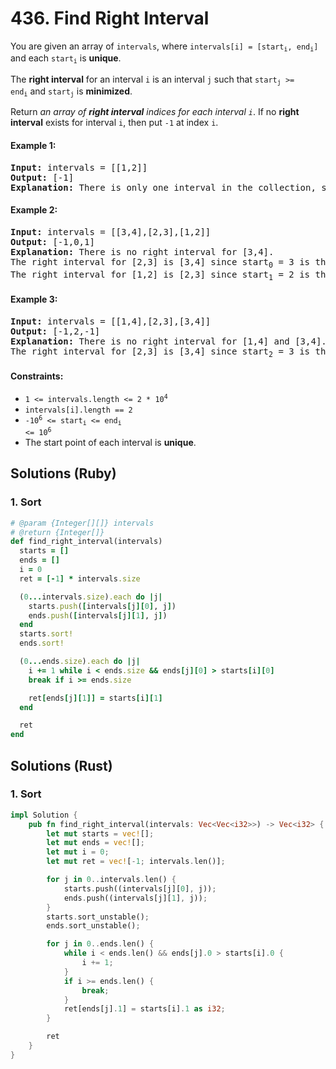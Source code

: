 # 436. Find Right Interval
You are given an array of `intervals`, where <code>intervals[i] = [start<sub>i</sub>, end<sub>i</sub>]</code> and each <code>start<sub>i</sub></code> is **unique**.

The **right interval** for an interval `i` is an interval `j` such that <code>start<sub>j</sub> >= end<sub>i</sub></code> and <code>start<sub>j</sub></code> is **minimized**.

Return *an array of **right interval** indices for each interval `i`*. If no **right interval** exists for interval `i`, then put `-1` at index `i`.

#### Example 1:
<pre>
<strong>Input:</strong> intervals = [[1,2]]
<strong>Output:</strong> [-1]
<strong>Explanation:</strong> There is only one interval in the collection, so it outputs -1.
</pre>

#### Example 2:
<pre>
<strong>Input:</strong> intervals = [[3,4],[2,3],[1,2]]
<strong>Output:</strong> [-1,0,1]
<strong>Explanation:</strong> There is no right interval for [3,4].
The right interval for [2,3] is [3,4] since start<sub>0</sub> = 3 is the smallest start that is >= end<sub>1</sub> = 3.
The right interval for [1,2] is [2,3] since start<sub>1</sub> = 2 is the smallest start that is >= end<sub>2</sub> = 2.
</pre>

#### Example 3:
<pre>
<strong>Input:</strong> intervals = [[1,4],[2,3],[3,4]]
<strong>Output:</strong> [-1,2,-1]
<strong>Explanation:</strong> There is no right interval for [1,4] and [3,4].
The right interval for [2,3] is [3,4] since start<sub>2</sub> = 3 is the smallest start that is >= end<sub>1</sub> = 3.
</pre>

#### Constraints:
* <code>1 <= intervals.length <= 2 * 10<sup>4</sup></code>
* `intervals[i].length == 2`
* <code>-10<sup>6</sup> <= start<sub>i</sub> <= end<sub>i</sub> <= 10<sup>6</sup></code>
* The start point of each interval is **unique**.

## Solutions (Ruby)

### 1. Sort
```Ruby
# @param {Integer[][]} intervals
# @return {Integer[]}
def find_right_interval(intervals)
  starts = []
  ends = []
  i = 0
  ret = [-1] * intervals.size

  (0...intervals.size).each do |j|
    starts.push([intervals[j][0], j])
    ends.push([intervals[j][1], j])
  end
  starts.sort!
  ends.sort!

  (0...ends.size).each do |j|
    i += 1 while i < ends.size && ends[j][0] > starts[i][0]
    break if i >= ends.size

    ret[ends[j][1]] = starts[i][1]
  end

  ret
end
```

## Solutions (Rust)

### 1. Sort
```Rust
impl Solution {
    pub fn find_right_interval(intervals: Vec<Vec<i32>>) -> Vec<i32> {
        let mut starts = vec![];
        let mut ends = vec![];
        let mut i = 0;
        let mut ret = vec![-1; intervals.len()];

        for j in 0..intervals.len() {
            starts.push((intervals[j][0], j));
            ends.push((intervals[j][1], j));
        }
        starts.sort_unstable();
        ends.sort_unstable();

        for j in 0..ends.len() {
            while i < ends.len() && ends[j].0 > starts[i].0 {
                i += 1;
            }
            if i >= ends.len() {
                break;
            }
            ret[ends[j].1] = starts[i].1 as i32;
        }

        ret
    }
}
```
